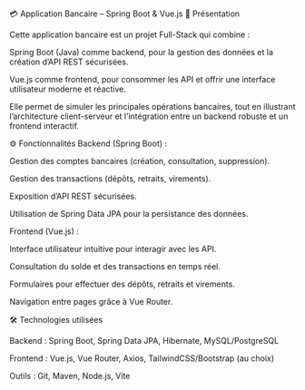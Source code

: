 💳 Application Bancaire – Spring Boot & Vue.js
🚀 Présentation

Cette application bancaire est un projet Full-Stack qui combine :

Spring Boot (Java) comme backend, pour la gestion des données et la création d’API REST sécurisées.

Vue.js comme frontend, pour consommer les API et offrir une interface utilisateur moderne et réactive.

Elle permet de simuler les principales opérations bancaires, tout en illustrant l’architecture client-serveur et l’intégration entre un backend robuste et un frontend interactif.

⚙️ Fonctionnalités
Backend (Spring Boot) :

Gestion des comptes bancaires (création, consultation, suppression).

Gestion des transactions (dépôts, retraits, virements).

Exposition d’API REST sécurisées.

Utilisation de Spring Data JPA pour la persistance des données.

Frontend (Vue.js) :

Interface utilisateur intuitive pour interagir avec les API.

Consultation du solde et des transactions en temps réel.

Formulaires pour effectuer des dépôts, retraits et virements.

Navigation entre pages grâce à Vue Router.

🛠️ Technologies utilisées

Backend : Spring Boot, Spring Data JPA, Hibernate, MySQL/PostgreSQL

Frontend : Vue.js, Vue Router, Axios, TailwindCSS/Bootstrap (au choix)

Outils : Git, Maven, Node.js, Vite